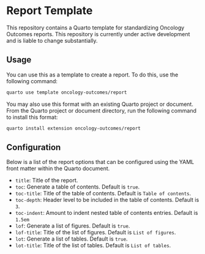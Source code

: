 # Report Template

This repository contains a Quarto template for standardizing Oncology Outcomes reports. This repository is currently under active development and is liable to change substantially.

## Usage

You can use this as a template to create a report. To do this, use the following command:

```sh
quarto use template oncology-outcomes/report
```

You may also use this format with an existing Quarto project or document. From the Quarto project or document directory, run the following command to install this format:

```sh
quarto install extension oncology-outcomes/report
```

## Configuration

Below is a list of the report options that can be configured using the YAML front matter within the Quarto document.

- `title`: Title of the report.
- `toc`: Generate a table of contents. Default is `true`.
- `toc-title`: Title of the table of contents. Default is `Table of contents`.
- `toc-depth`: Header level to be included in the table of contents. Default is `3`.
- `toc-indent`: Amount to indent nested table of contents entries. Default is `1.5em`
- `lof`: Generate a list of figures. Default is `true`.
- `lof-title`: Title of the list of figures. Default is `List of figures`.
- `lot`: Generate a list of tables. Default is `true`.
- `lot-title`: Title of the list of tables. Default is `List of tables`.
